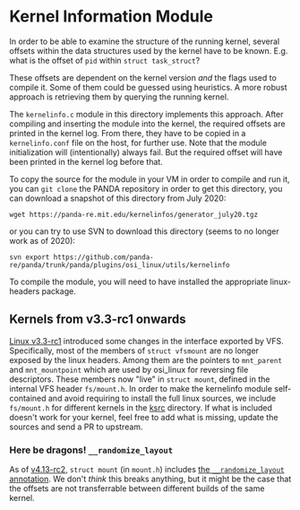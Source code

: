 # Kernel Information Module

In order to be able to examine the structure of the running kernel,
several offsets within the data structures used by the kernel have to
be known.
E.g. what is the offset of ``pid`` within ``struct task_struct``?

These offsets are dependent on the kernel version *and* the flags used to
compile it. Some of them could be guessed using heuristics. 
A more robust approach is retrieving them by querying the running kernel.

The ``kernelinfo.c`` module in this directory implements this approach.
After compiling and inserting the module into the kernel, the required
offsets are printed in the kernel log.
From there, they have to be copied in a ``kernelinfo.conf`` file on the
host, for further use.
Note that the module initialization will (intentionally) always fail. But
the required offset will have been printed in the kernel log before that.

To copy the source for the module in your VM in order to compile and run
it, you can `git clone` the PANDA repository in order to get this directory, 
you can download a snapshot of this directory from July 2020:
```
wget https://panda-re.mit.edu/kernelinfos/generator_july20.tgz
```
or you can try to use SVN to download this directory (seems to no longer work as of 2020):
```
svn export https://github.com/panda-re/panda/trunk/panda/plugins/osi_linux/utils/kernelinfo
```

To compile the module, you will need to have installed the appropriate
linux-headers package.

## Kernels from v3.3-rc1 onwards
[Linux v3.3-rc1][linux-v3.3-rc1] introduced some changes in the interface
exported by VFS. Specifically, most of the members of `struct vfsmount`
are no longer exposed by the linux headers.
Among them are the pointers to `mnt_parent` and `mnt_mountpoint` which 
are used by osi\_linux for reversing file descriptors.
These members now "live" in `struct mount`, defined in the internal VFS
header `fs/mount.h`.
In order to make the kernelinfo module self-contained and avoid requiring
to install the full linux sources, we include `fs/mount.h` for different
kernels in the [ksrc](./ksrc) directory. If what is included doesn't work
for your kernel, feel free to add what is missing, update the sources and
send a PR to upstream.

[linux-v3.3-rc1]: https://github.com/torvalds/linux/releases/tag/v3.3-rc1

### Here be dragons! `__randomize_layout`
As of [v4.13-rc2](https://github.com/torvalds/linux/releases/tag/v4.13-rc2), `struct mount` (in `mount.h`) includes [the `__randomize_layout` annotation](https://lwn.net/Articles/723997/). We don't *think* this breaks anything, but it might be the case that the offsets are not transferrable between different builds of the same kernel.
